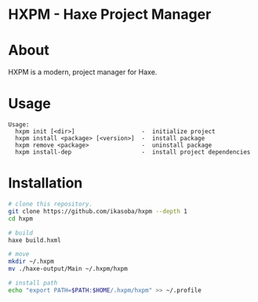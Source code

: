# HXPM - Haxe Project Manager

# About

HXPM is a modern, project manager for Haxe.

# Usage

```
Usage:
  hxpm init [<dir>]                   -  initialize project
  hxpm install <package> [<version>]  -  install package
  hxpm remove <package>               -  uninstall package
  hxpm install-dep                    -  install project dependencies
```

# Installation

```sh
# clone this repository.
git clone https://github.com/ikasoba/hxpm --depth 1
cd hxpm

# build
haxe build.hxml

# move
mkdir ~/.hxpm
mv ./haxe-output/Main ~/.hxpm/hxpm

# install path
echo "export PATH=$PATH:$HOME/.hxpm/hxpm" >> ~/.profile
```
